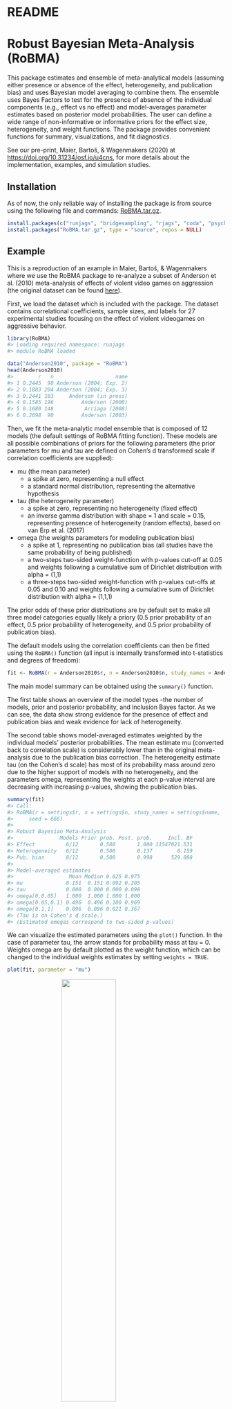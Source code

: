 README
================

<!-- README.md is generated from README.Rmd. Please edit that file -->

# Robust Bayesian Meta-Analysis (RoBMA)

This package estimates and ensemble of meta-analytical models (assuming
either presence or absence of the effect, heterogeneity, and publication
bias) and uses Bayesian model averaging to combine them. The ensemble
uses Bayes Factors to test for the presence of absence of the individual
components (e.g., effect vs no effect) and model-averages parameter
estimates based on posterior model probabilities. The user can define a
wide range of non-informative or informative priors for the effect size,
heterogeneity, and weight functions. The package provides convenient
functions for summary, visualizations, and fit diagnostics.

See our pre-print, Maier, Bartoš, & Wagenmakers (2020) at
<https://doi.org/10.31234/osf.io/u4cns>, for more details about the
implementation, examples, and simulation studies.

## Installation

As of now, the only reliable way of installing the package is from
source using the following file and commands:
[RoBMA.tar.gz](https://drive.google.com/file/d/11rlNum7YpsjzaF0aRqzi3XjedmRLjwX9/view?usp=sharing).

``` r
install.packages(c("runjags", "bridgesampling", "rjags", "coda", "psych", "extraDistr", "DPQ"))
install.packages("RoBMA.tar.gz", type = "source", repos = NULL)
```

## Example

This is a reproduction of an example in Maier, Bartoš, & Wagenmakers
where we use the RoBMA package to re-analyze a subset of Anderson et
al. (2010) meta-analysis of effects of violent video games on
aggression (the original dataset can be found
[here](https://github.com/Joe-Hilgard/Anderson-meta)).

First, we load the dataset which is included with the package. The
dataset contains correlational coefficients, sample sizes, and labels
for 27 experimental studies focusing on the effect of violent videogames
on aggressive behavior.

``` r
library(RoBMA)
#> Loading required namespace: runjags
#> module RoBMA loaded

data("Anderson2010", package = "RoBMA")
head(Anderson2010)
#>        r   n                    name
#> 1 0.2445  90 Anderson (2004; Exp. 2)
#> 2 0.1883 204 Anderson (2004; Exp. 3)
#> 3 0.2441 103     Anderson (in press)
#> 4 0.1585 196         Anderson (2000)
#> 5 0.1680 148          Arriaga (2008)
#> 6 0.2698  90         Anderson (2003)
```

Then, we fit the meta-analytic model ensemble that is composed of 12
models (the default settings of RoBMA fitting function). These models
are all possible combinations of priors for the following parameters
(the prior parameters for mu and tau are defined on Cohen’s d
transformed scale if correlation coefficients are supplied):

  - mu (the mean parameter)
      - a spike at zero, representing a null effect
      - a standard normal distribution, representing the alternative
        hypothesis
  - tau (the heterogeneity parameter)
      - a spike at zero, representing no heterogeneity (fixed effect)
      - an inverse gamma distribution with shape = 1 and scale = 0.15,
        representing presence of heterogeneity (random effects), based
        on van Erp et al. (2017)
  - omega (the weights parameters for modeling publication bias)
      - a spike at 1, representing no publication bias (all studies have
        the same probability of being published)
      - a two-steps two-sided weight-function with p-values cut-off at
        0.05 and weights following a cumulative sum of Dirichlet
        distribution with alpha = (1,1)
      - a three-steps two-sided weight-function with p-values cut-offs
        at 0.05 and 0.10 and weights following a cumulative sum of
        Dirichlet distribution with alpha = (1,1,1)

The prior odds of these prior distributions are by default set to make
all three model categories equally likely a priory (0.5 prior
probability of an effect, 0.5 prior probability of heterogeneity, and
0.5 prior probability of publication bias).

The default models using the correlation coefficients can then be fitted
using the `RoBMA()` function (all input is internally transformed into
t-statistics and degrees of
freedom):

``` r
fit <- RoBMA(r = Anderson2010$r, n = Anderson2010$n, study_names = Anderson2010$name)
```

The main model summary can be obtained using the `summary()` function.

The first table shows an overview of the model types -the number of
models, prior and posterior probability, and inclusion Bayes factor. As
we can see, the data show strong evidence for the presence of effect and
publication bias and weak evidence for lack of heterogeneity.

The second table shows model-averaged estimates weighted by the
individual models’ posterior probabilities. The mean estimate mu
(converted back to correlation scale) is considerably lower than in the
original meta-analysis due to the publication bias correction. The
heterogeneity estimate tau (on the Cohen’s d scale) has most of its
probability mass around zero due to the higher support of models with no
heterogeneity, and the parameters omega, representing the weights at
each p-value interval are decreasing with increasing p-values, showing
the publication bias.

``` r
summary(fit)
#> Call:
#> RoBMA(r = settings$r, n = settings$n, study_names = settings$name, 
#>     seed = 666)
#> 
#> Robust Bayesian Meta-Analysis
#>               Models Prior prob. Post. prob.     Incl. BF
#> Effect          6/12       0.500       1.000 11547021.531
#> Heterogeneity   6/12       0.500       0.137        0.159
#> Pub. bias       8/12       0.500       0.998      529.088
#> 
#> Model-averaged estimates
#>                  Mean Median 0.025 0.975
#> mu              0.151  0.151 0.092 0.205
#> tau             0.000  0.000 0.000 0.098
#> omega[0,0.05]   1.000  1.000 1.000 1.000
#> omega[0.05,0.1] 0.496  0.496 0.100 0.969
#> omega[0.1,1]    0.096  0.096 0.021 0.367
#> (Tau is on Cohen's d scale.)
#> (Estimated omegas correspond to two-sided p-values)
```

We can visualize the estimated parameters using the `plot()` function.
In the case of parameter tau, the arrow stands for probability mass at
tau = 0. Weights omega are by default plotted as the weight function,
which can be changed to the individual weights estimates by setting
`weights =
TRUE`.

``` r
plot(fit, parameter = "mu")
```

<img src="man/figures/README-fig_mu-1.png" width="50%" style="display: block; margin: auto;" />

``` r
plot(fit, parameter = "tau")
```

<img src="man/figures/README-fig_tau-1.png" width="50%" style="display: block; margin: auto;" />

``` r
plot(fit, parameter = "omega")
```

<img src="man/figures/README-fig_omega-1.png" width="50%" style="display: block; margin: auto;" />

Furthermore, we can inspect the individual models’ estimates mu,
including the prior and posterior
probability.

``` r
plot(fit, parameter = "mu", type = "individual")
```

<img src="man/figures/README-fig_mu_ind-1.png" width="75%" style="display: block; margin: auto;" />

Apart from plotting, the individual model performance can be inspected
using the `summary()` function with argument `type = "individual"`. An
overview of the individual model MCMC diagnostics can be obtained by
setting `type = "models", diagnostics = TRUE` (not shown here for the
lack of space).

We can also visualize the MCMC diagnostics using the diagnostics
function. The function can display the chains `type = "chain"` /
posterior sample densities `type = "densities"`, and averaged
autocorrelations `type = "autocorrelation"`. Here, we request the chains
trace plot of the mu parameter of the most complex model by setting
`show_models = 12` (the model numbers can be obtained from the summary
function with `type = "models"`
argument.)

``` r
RoBMA::diagnostics(fit, parameter = "mu", type = "chains", show_models = 12)
```

<img src="man/figures/README-fig_mu_chain-1.png" width="50%" style="display: block; margin: auto;" />

The package allows to fit highly customized models with different prior
distribution functions, prior model probabilities, and provides more
visualization options. See the documentation to find out more about the
specific functions: `?RoBMA`, `?priors`, `?plot.RoBMA`. The main package
functionalities are to be implemented within the Meta Analysis module of
JASP 0.13.

## Sources

Anderson, C. A., Shibuya, A., Ihori, N., Swing, E. L., Bushman, B. J.,
Sakamoto, A., … & Saleem, M. (2010). Violent video game effects on
aggression, empathy, and prosocial behavior in Eastern and Western
countries: A meta-analytic review. Psychological bulletin, 136(2), 151.

Maier, M., Bartoš, F., & Wagenmakers, E. (2020, June 23). Robust
Bayesian meta-analysis: Addressing publication bias with
model-averaging. <https://doi.org/10.31234/osf.io/u4cns>

JASP Team. (2020). JASP (Version 0.13)\[Computer software\].

van Erp, S., Verhagen, J., Grasman, R. P., & Wagenmakers, E. J. (2017).
Estimates of between-study heterogeneity for 705 meta-analyses reported
in Psychological Bulletin from 1990–2013. Journal of Open Psychology
Data, 5(1).

